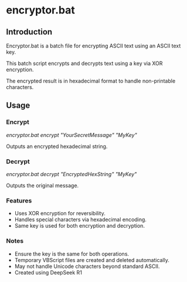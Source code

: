 # encryptor.bat

## Introduction
Encryptor.bat is a batch file for encrypting ASCII text using an ASCII text key.

This batch script encrypts and decrypts text using a key via XOR encryption.

The encrypted result is in hexadecimal format to handle non-printable characters.

## Usage

### Encrypt

*encryptor.bat encrypt "YourSecretMessage" "MyKey"*

Outputs an encrypted hexadecimal string.

### Decrypt

*encryptor.bat decrypt "EncryptedHexString" "MyKey"*

Outputs the original message.

### Features

- Uses XOR encryption for reversibility.
- Handles special characters via hexadecimal encoding.
- Same key is used for both encryption and decryption.

### Notes

- Ensure the key is the same for both operations.
- Temporary VBScript files are created and deleted automatically.
- May not handle Unicode characters beyond standard ASCII.
- Created using DeepSeek R1
